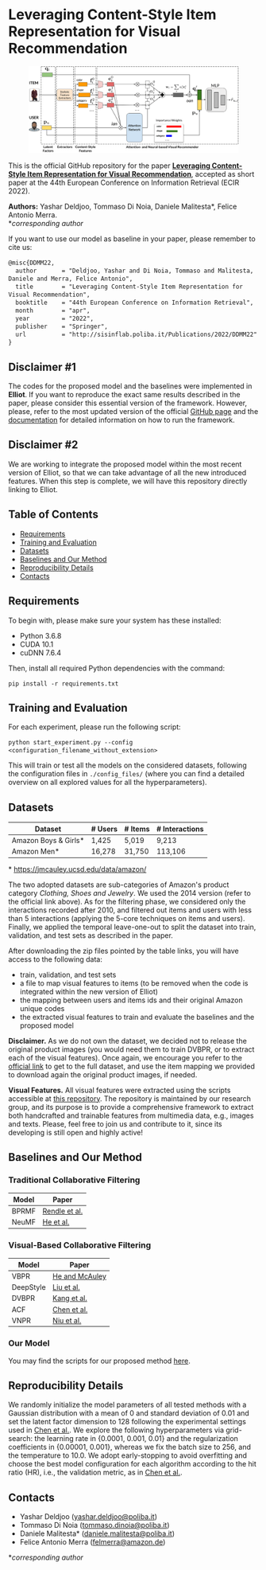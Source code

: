 # Leveraging Content-Style Item Representation for Visual Recommendation

<figure>
    <img src="https://github.com/sisinflab/Content-Style-VRSs/blob/master/FinalModel.png"/>
</figure>

This is the official GitHub repository for the paper [**Leveraging Content-Style Item Representation for Visual Recommendation**](https://www.researchgate.net/publication/356541933_Leveraging_Content-Style_Item_Representation_for_Visual_Recommendation), accepted as short paper at the 44th European Conference on Information Retrieval (ECIR 2022).

**Authors:** Yashar Deldjoo, Tommaso Di Noia, Daniele Malitesta*, Felice Antonio Merra.
<br>\**corresponding author*

If you want to use our model as baseline in your paper, please remember to cite us:

```
@misc{DDMM22,
  author       = "Deldjoo, Yashar and Di Noia, Tommaso and Malitesta, Daniele and Merra, Felice Antonio",
  title        = "Leveraging Content-Style Item Representation for Visual Recommendation",
  booktitle    = "44th European Conference on Information Retrieval",
  month        = "apr",
  year         = "2022",
  publisher    = "Springer",
  url          = "http://sisinflab.poliba.it/Publications/2022/DDMM22"
}
```

## Disclaimer \#1
The codes for the proposed model and the baselines were implemented in **Elliot**. If you want to reproduce the exact same results described in the paper, please consider this essential version of the framework. However, please, refer to the most updated version of the official [GitHub page](https://github.com/sisinflab/elliot) and the [documentation](https://elliot.readthedocs.io/en/latest/) for detailed information on how to run the framework.

## Disclaimer \#2
We are working to integrate the proposed model within the most recent version of Elliot, so that we can take advantage of all the new introduced features. When this step is complete, we will have this repository directly linking to Elliot.

## Table of Contents
- [Requirements](#requirements)
- [Training and Evaluation](#training-and-evaluation)
- [Datasets](#datasets)
- [Baselines and Our Method](#baselines-and-our-method)
- [Reproducibility Details](#reproducibility-details)
- [Contacts](#contacts)

## Requirements

To begin with, please make sure your system has these installed:

* Python 3.6.8
* CUDA 10.1
* cuDNN 7.6.4

Then, install all required Python dependencies with the command:
```
pip install -r requirements.txt
```

## Training and Evaluation
For each experiment, please run the following script:
```
python start_experiment.py --config <configuration_filename_without_extension>
```

This will train or test all the models on the considered datasets, following the configuration files in ```./config_files/``` (where you can find a detailed overview on all explored values for all the hyperparameters).

## Datasets

|       Dataset      |   # Users   | # Items   |  # Interactions   |
| ------------------ | ------------------ | ------------------ | ------------------ |
|     Amazon Boys & Girls*     |  1,425 | 5,019 | 9,213  |
|    Amazon Men*    | 16,278 | 31,750 |  113,106  |

\* https://jmcauley.ucsd.edu/data/amazon/

The two adopted datasets are sub-categories of Amazon's product category *Clothing, Shoes and Jewelry*. We used the 2014 version (refer to the official link above). As for the filtering phase, we considered only the interactions recorded after 2010, and filtered out items and users with less than 5 interactions (applying the 5-core techniques on items and users). Finally, we applied the temporal leave-one-out to split the dataset into train, validation, and test sets as described in the paper.

After downloading the zip files pointed by the table links, you will have access to the following data:

- train, validation, and test sets
- a file to map visual features to items (to be removed when the code is integrated within the new version of Elliot)
- the mapping between users and items ids and their original Amazon unique codes
- the extracted visual features to train and evaluate the baselines and the proposed model

**Disclaimer.** As we do not own the dataset, we decided not to release the original product images (you would need them to train DVBPR, or to extract each of the visual features). Once again, we encourage you refer to the [official link](https://jmcauley.ucsd.edu/data/amazon/) to get to the full dataset, and use the item mapping we provided to download again the original product images, if needed.

**Visual Features.** All visual features were extracted using the scripts accessible at [this repository](https://github.com/sisinflab/Multimodal-Feature-Extractor). The repository is maintained by our research group, and its purpose is to provide a comprehensive framework to extract both handcrafted and trainable features from multimedia data, e.g., images and texts. Please, feel free to join us and contribute to it, since its developing is still open and highly active!

## Baselines and Our Method

### Traditional Collaborative Filtering
|       Model      |    Paper  |
| ------------------ | ------------------ |
|     BPRMF     | [Rendle et al.](https://arxiv.org/pdf/1205.2618.pdf) |
|     NeuMF   | [He et al.](https://arxiv.org/pdf/1708.05031.pdf) |


### Visual-Based Collaborative Filtering
|       Model      |    Paper  |
| ------------------ | ------------------ |
|     VBPR     | [He and McAuley](https://arxiv.org/pdf/1510.01784.pdf) |
|     DeepStyle   | [Liu et al.](http://www.shuwu.name/sw/DeepStyle.pdf) |
|     DVBPR   | [Kang et al.](https://arxiv.org/pdf/1711.02231.pdf) |
|     ACF | [Chen et al.](https://www.comp.nus.edu.sg/~xiangnan/papers/sigir17-AttentiveCF.pdf) | 
|     VNPR | [Niu et al.](https://people.engr.tamu.edu/caverlee/pubs/niu18wsdm.pdf) |

### Our Model
You may find the scripts for our proposed method [here](https://github.com/sisinflab/Content-Style-VRSs/tree/master/elliot/recommender/custom).

## Reproducibility Details

We randomly initialize the model parameters of all tested methods with a Gaussian distribution with a mean of 0 and standard deviation of 0.01 and set the latent factor dimension to 128 following the experimental settings used in [Chen et al.](https://cseweb.ucsd.edu/classes/fa17/cse291-b/reading/Attentive%20Collaborative%20Filtering%20Multimedia%20Recommendation%20with%20Item-%20and%20Component-Level%20Attention.pdf). We explore the following hyperparameters via grid-search: the learning rate in {0.0001, 0.001, 0.01} and the regularization coefficients in {0.00001, 0.001}, whereas we fix the batch size to 256, and the temperature to 10.0. We adopt early-stopping to avoid overfitting and choose the best model configuration for each algorithm according to the hit ratio (HR), i.e., the validation metric, as in [Chen et al.](https://cseweb.ucsd.edu/classes/fa17/cse291-b/reading/Attentive%20Collaborative%20Filtering%20Multimedia%20Recommendation%20with%20Item-%20and%20Component-Level%20Attention.pdf).

## Contacts
* Yashar Deldjoo (yashar.deldjoo@poliba.it)
* Tommaso Di Noia (tommaso.dinoia@poliba.it)
* Daniele Malitesta* (daniele.malitesta@poliba.it)
* Felice Antonio Merra (felmerra@amazon.de)

\**corresponding author*
